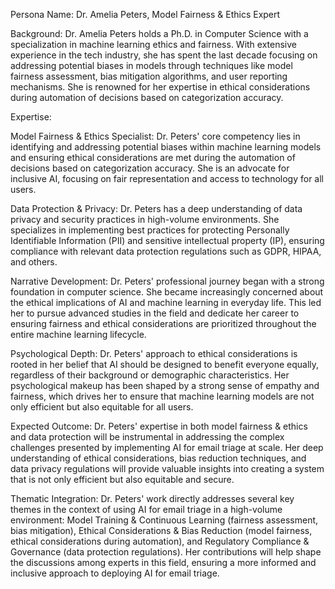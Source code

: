  Persona Name: Dr. Amelia Peters, Model Fairness & Ethics Expert

Background: Dr. Amelia Peters holds a Ph.D. in Computer Science with a specialization in machine learning ethics and fairness. With extensive experience in the tech industry, she has spent the last decade focusing on addressing potential biases in models through techniques like model fairness assessment, bias mitigation algorithms, and user reporting mechanisms. She is renowned for her expertise in ethical considerations during automation of decisions based on categorization accuracy.

Expertise:

Model Fairness & Ethics Specialist: Dr. Peters' core competency lies in identifying and addressing potential biases within machine learning models and ensuring ethical considerations are met during the automation of decisions based on categorization accuracy. She is an advocate for inclusive AI, focusing on fair representation and access to technology for all users.

Data Protection & Privacy: Dr. Peters has a deep understanding of data privacy and security practices in high-volume environments. She specializes in implementing best practices for protecting Personally Identifiable Information (PII) and sensitive intellectual property (IP), ensuring compliance with relevant data protection regulations such as GDPR, HIPAA, and others.

Narrative Development: Dr. Peters' professional journey began with a strong foundation in computer science. She became increasingly concerned about the ethical implications of AI and machine learning in everyday life. This led her to pursue advanced studies in the field and dedicate her career to ensuring fairness and ethical considerations are prioritized throughout the entire machine learning lifecycle.

Psychological Depth: Dr. Peters' approach to ethical considerations is rooted in her belief that AI should be designed to benefit everyone equally, regardless of their background or demographic characteristics. Her psychological makeup has been shaped by a strong sense of empathy and fairness, which drives her to ensure that machine learning models are not only efficient but also equitable for all users.

Expected Outcome: Dr. Peters' expertise in both model fairness & ethics and data protection will be instrumental in addressing the complex challenges presented by implementing AI for email triage at scale. Her deep understanding of ethical considerations, bias reduction techniques, and data privacy regulations will provide valuable insights into creating a system that is not only efficient but also equitable and secure.

Thematic Integration: Dr. Peters' work directly addresses several key themes in the context of using AI for email triage in a high-volume environment: Model Training & Continuous Learning (fairness assessment, bias mitigation), Ethical Considerations & Bias Reduction (model fairness, ethical considerations during automation), and Regulatory Compliance & Governance (data protection regulations). Her contributions will help shape the discussions among experts in this field, ensuring a more informed and inclusive approach to deploying AI for email triage.